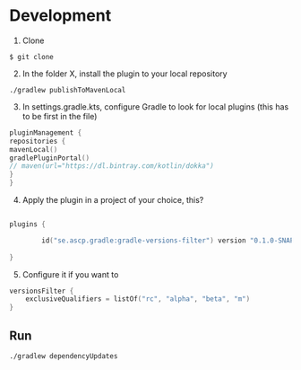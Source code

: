 # Development
1. Clone

```
$ git clone  
```

2. In the folder X, install the plugin to your local repository 

```
./gradlew publishToMavenLocal
``` 

3. In settings.gradle.kts, configure Gradle to look for local plugins (this has to be first in the file) 

```kotlin
pluginManagement {
repositories {
mavenLocal()
gradlePluginPortal()
// maven(url="https://dl.bintray.com/kotlin/dokka")
}
}
```

4. Apply the plugin in a project of your choice, this?

```kotlin

plugins {

        id("se.ascp.gradle:gradle-versions-filter") version "0.1.0-SNAPSHOT"
    
}


```

5. Configure it if you want to


```kotlin
versionsFilter {
    exclusiveQualifiers = listOf("rc", "alpha", "beta", "m")
}
```

## Run
```
./gradlew dependencyUpdates 
```

